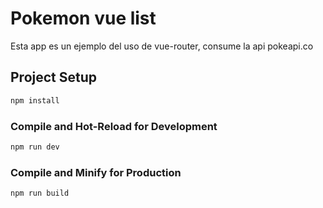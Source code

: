 # Pokemon vue list
Esta app es un ejemplo del uso de vue-router, consume la api pokeapi.co


## Project Setup

```sh
npm install
```

### Compile and Hot-Reload for Development

```sh
npm run dev
```

### Compile and Minify for Production

```sh
npm run build
```
